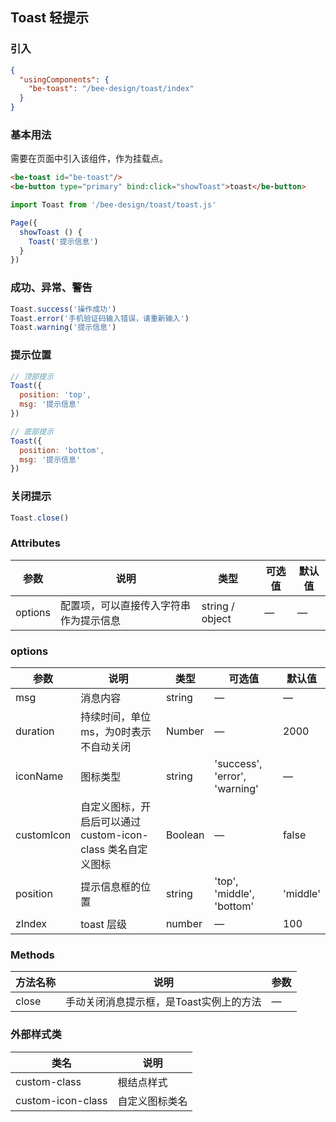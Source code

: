 ## Toast 轻提示

### 引入

```json
{
  "usingComponents": {
    "be-toast": "/bee-design/toast/index"
  }
}
```

### 基本用法

需要在页面中引入该组件，作为挂载点。

```html
<be-toast id="be-toast"/>
<be-button type="primary" bind:click="showToast">toast</be-button>
```

```javascript
import Toast from '/bee-design/toast/toast.js'

Page({
  showToast () {
    Toast('提示信息')
  }
})
```

### 成功、异常、警告

```javascript
Toast.success('操作成功')
Toast.error('手机验证码输入错误，请重新输入')
Toast.warning('提示信息')
```

### 提示位置

```javascript
// 顶部提示
Toast({
  position: 'top',
  msg: '提示信息'
})

// 底部提示
Toast({
  position: 'bottom',
  msg: '提示信息'
})
```

### 关闭提示

```javascript
Toast.close()
```

### Attributes

| 参数      | 说明                                 | 类型      | 可选值       | 默认值   |
|---------- |------------------------------------ |---------- |------------- |-------- |
| options    |	配置项，可以直接传入字符串作为提示信息     |	string / object   |	—           |	—       |

### options
| 参数      | 说明                                 | 类型      | 可选值       | 默认值   |
|---------- |------------------------------------ |---------- |------------- |-------- |
| msg        |	消息内容                             |	string   |	—           |	—       |
| duration   | 持续时间，单位 ms，为0时表示不自动关闭     |	Number   |	—           |	2000 |
| iconName   |	图标类型                             |	string    |	'success', 'error', 'warning' |	—      |
| customIcon |	自定义图标，开启后可以通过 custom-icon-class 类名自定义图标 |	Boolean   |	—	            | false   |
| position   |	提示信息框的位置                      |	string   |	'top', 'middle', 'bottom'  |	'middle'  |
| zIndex  	 | toast 层级                           |	number   |	—            |	100     |

### Methods
| 方法名称      | 说明       | 参数   |
|------------- |----------- |---------  |
| close         |手动关闭消息提示框，是Toast实例上的方法| —  |

### 外部样式类

| 类名     | 说明                |
|---------|---------------------|
| custom-class | 根结点样式 |
| custom-icon-class | 自定义图标类名 |